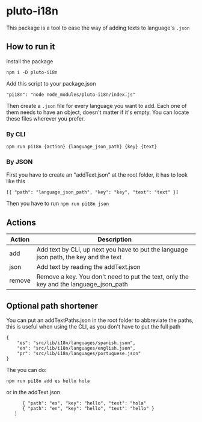 # pluto-i18n

This package is a tool to ease the way of adding texts to language's `.json`

## How to run it

Install the package

`npm i -D pluto-i18n`

Add this script to your package.json

`"pi18n": "node node_modules/pluto-i18n/index.js"`

Then create a `.json` file for every language you want to add. Each one of them needs to have an object, doesn't matter if it's empty. You can locate these files wherever you prefer.

### By CLI

`npm run pi18n {action} {language_json_path} {key} {text}`

### By JSON

First you have to create an "addText.json" at the root folder, it has to look like this

`[{ "path": "language_json_path", "key": "key", "text": "text" }]`

Then you have to run `npm run pi18n json`

## Actions

<table>
    <thead>
        <tr>
            <th>Action</th>
            <th>Description</th>
        </tr>
    </thead>
    <tbody>
    <tr>
        <td>add</td>
        <td>Add text by CLI, up next you have to put the language json path, the key and the text</td>
    </tr>
    <tr>
        <td>json</td>
        <td>Add text by reading the addText.json</td>
    </tr>
        <tr>
        <td>remove</td>
        <td>Remove a key. You don't need to put the text, only the key and the language_json_path</td>
    </tbody>
</table>

## Optional path shortener

You can put an addTextPaths.json in the root folder to abbreviate the paths, this is useful when using the CLI, as you don't have to put the full path

```
{
    "es": "src/lib/i18n/languages/spanish.json",
    "en": "src/lib/i18n/languages/english.json",
    "pr": "src/lib/i18n/languages/portuguese.json"
}
```

The you can do:

`npm run pi18n add es hello hola`

or in the addText.json

```[
      { "path": "es", "key": "hello", "text": "hola"
      { "path": "en", "key": "hello", "text": "hello" }
   ]
```
